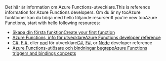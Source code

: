 <span data-ttu-id="495fa-101">Det här är information om Azure Functions-utvecklare.</span><span class="sxs-lookup"><span data-stu-id="495fa-101">This is reference information for Azure Functions developers.</span></span> <span data-ttu-id="495fa-102">Om du är ny tooAzure funktioner kan du börja med hello följande resurser:</span><span class="sxs-lookup"><span data-stu-id="495fa-102">If you're new tooAzure Functions, start with hello following resources:</span></span>

* [<span data-ttu-id="495fa-103">Skapa din första funktion</span><span class="sxs-lookup"><span data-stu-id="495fa-103">Create your first function</span></span>](../articles/azure-functions/functions-create-first-azure-function.md)
* [<span data-ttu-id="495fa-104">Azure Functions, info för utvecklare</span><span class="sxs-lookup"><span data-stu-id="495fa-104">Azure Functions developer reference</span></span>](../articles/azure-functions/functions-reference.md)
* <span data-ttu-id="495fa-105">[C#](../articles/azure-functions/functions-reference-csharp.md), [F #](../articles/azure-functions/functions-reference-fsharp.md), eller [nod](../articles/azure-functions/functions-reference-node.md) för utvecklare</span><span class="sxs-lookup"><span data-stu-id="495fa-105">[C#](../articles/azure-functions/functions-reference-csharp.md), [F#](../articles/azure-functions/functions-reference-fsharp.md), or [Node](../articles/azure-functions/functions-reference-node.md) developer reference</span></span>
* [<span data-ttu-id="495fa-106">Azure Functions-utlösare och bindningar begrepp</span><span class="sxs-lookup"><span data-stu-id="495fa-106">Azure Functions triggers and bindings concepts</span></span>](..\articles\azure-functions\functions-triggers-bindings.md)

